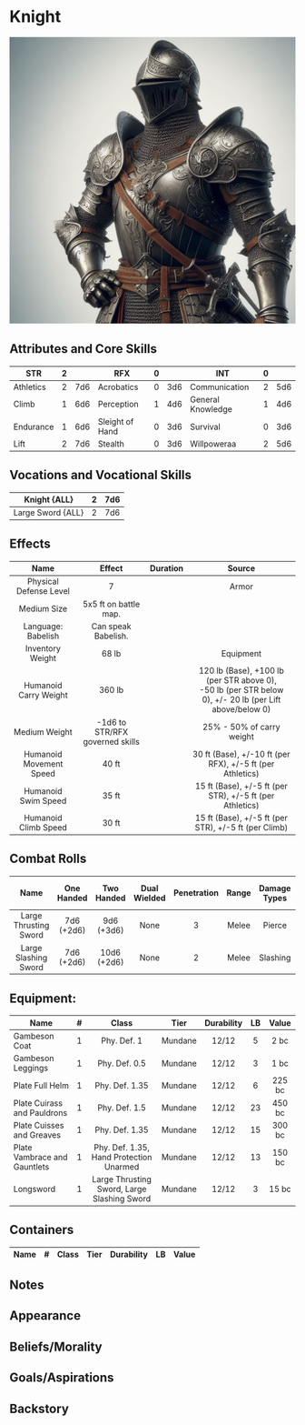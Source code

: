 # Knight

![Art](Knight.jpg)

## Attributes and Core Skills

| STR       | 2 |    | RFX             | 0 |    | INT               | 0 |    |
| --------- | :-: | :-: | --------------- | :-: | :-: | ----------------- | :-: | :-: |
| Athletics | 2 | 7d6 | Acrobatics      | 0 | 3d6 | Communication     | 2 | 5d6 |
| Climb     | 1 | 6d6 | Perception      | 1 | 4d6 | General Knowledge | 1 | 4d6 |
| Endurance | 1 | 6d6 | Sleight of Hand | 0 | 3d6 | Survival          | 0 | 3d6 |
| Lift      | 2 | 7d6 | Stealth         | 0 | 3d6 | Willpoweraa       | 2 | 5d6 |

## Vocations and Vocational Skills

| Knight {ALL}       | 2 | 7d6 |
| ------------------ | :-: | :-: |
| Large Sword {ALL} | 2 | 7d6 |

## Effects

|          Name          |             Effect             | Duration |                                                    Source                                                    |
| :---------------------: | :-----------------------------: | :------: | :----------------------------------------------------------------------------------------------------------: |
| Physical Defense Level |                7                |          |                                                    Armor                                                    |
|       Medium Size       |      5x5 ft on battle map.      |          |                                                                                                              |
|   Language: Babelish   |       Can speak Babelish.       |          |                                                                                                              |
|    Inventory Weight    |              68 lb              |          |                                                  Equipment                                                  |
|  Humanoid Carry Weight  |             360 lb             |          | 120 lb (Base), +100 lb (per STR above 0),<br />-50 lb (per STR below 0), +/- 20 lb (per Lift above/below 0) |
|      Medium Weight      | -1d6 to STR/RFX governed skills |          |                                          25% - 50% of carry weight                                          |
| Humanoid Movement Speed |              40 ft              |          |                          30 ft (Base), +/-10 ft (per RFX), +/-5 ft (per Athletics)                          |
|   Humanoid Swim Speed   |              35 ft              |          |                           15 ft (Base), +/-5 ft (per STR), +/-5 ft (per Athletics)                           |
|  Humanoid Climb Speed  |              30 ft              |          |                             15 ft (Base), +/-5 ft (per STR), +/-5 ft (per Climb)                             |

## Combat Rolls

|         Name         | One<br />Handed | Two<br />Handed | Dual<br />Wielded | Penetration | Range | Damage<br />Types | Engageable<br />Opponents | Area Of<br />Effect | Resource<br />Class |
| :-------------------: | :-------------: | :--------------: | :---------------: | :---------: | :---: | :---------------: | :-----------------------: | :-----------------: | :-----------------: |
| Large Thrusting Sword | 7d6<br />(+2d6) | 9d6<br />(+3d6) |       None       |      3      | Melee |      Pierce      |           Rapid           |        None        |        None        |
| Large Slashing Sword | 7d6<br />(+2d6) | 10d6<br />(+2d6) |       None       |      2      | Melee |     Slashing     |           Rapid           |        None        |        None        |

## Equipment:

| Name                         | # |                    Class                    |  Tier  | Durability | LB | Value |
| ---------------------------- | :-: | :-----------------------------------------: | :-----: | :--------: | :-: | :----: |
| Gambeson Coat                | 1 |                 Phy. Def. 1                 | Mundane |   12/12   | 5 |  2 bc  |
| Gambeson Leggings            | 1 |                Phy. Def. 0.5                | Mundane |   12/12   | 3 |  1 bc  |
| Plate Full Helm              | 1 |               Phy. Def. 1.35               | Mundane |   12/12   | 6 | 225 bc |
| Plate Cuirass and Pauldrons  | 1 |                Phy. Def. 1.5                | Mundane |   12/12   | 23 | 450 bc |
| Plate Cuisses and Greaves    | 1 |               Phy. Def. 1.35               | Mundane |   12/12   | 15 | 300 bc |
| Plate Vambrace and Gauntlets | 1 |   Phy. Def. 1.35, Hand Protection Unarmed   | Mundane |   12/12   | 13 | 150 bc |
| Longsword                    | 1 | Large Thrusting Sword, Large Slashing Sword | Mundane |   12/12   | 3 | 15 bc |

## Containers

| Name | # | Class | Tier | Durability | LB | Value |
| ---- | :-: | :---: | :--: | :--------: | :-: | :---: |

## Notes

## Appearance

## Beliefs/Morality

## Goals/Aspirations

## Backstory
